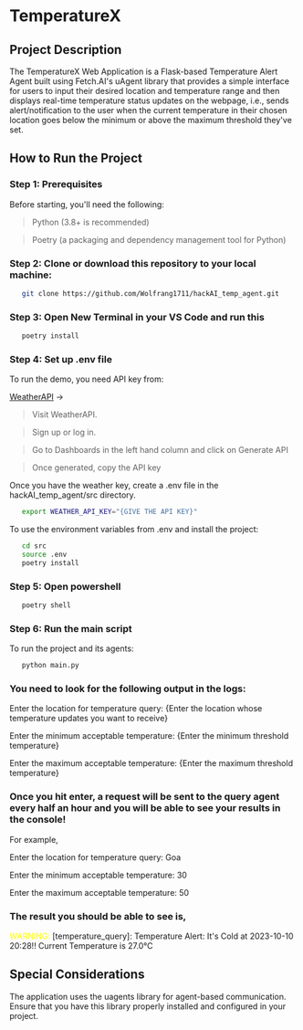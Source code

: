 # TemperatureX

## Project Description

The TemperatureX Web Application is a Flask-based Temperature Alert Agent built using Fetch.AI's uAgent library that provides a simple interface for users to input their desired location and temperature range and then displays real-time temperature status updates on the webpage, i.e., sends alert/notification to the user when the current temperature in their chosen location goes below the minimum or above the maximum threshold they've set. 

## How to Run the Project

### Step 1: Prerequisites
Before starting, you'll need the following:

> Python (3.8+ is recommended)

> Poetry (a packaging and dependency management tool for Python)

### Step 2: Clone or download this repository to your local machine:

```bash
   git clone https://github.com/Wolfrang1711/hackAI_temp_agent.git
   ```

### Step 3: Open New Terminal in your VS Code and run this

```bash
   poetry install
   ```

### Step 4: Set up .env file
To run the demo, you need API key from:

[WeatherAPI](https://www.weatherapi.com/) &rarr;

> Visit WeatherAPI.

> Sign up or log in.

> Go to Dashboards in the left hand column and click on Generate API

> Once generated, copy the API key

Once you have the weather key, create a .env file in the hackAI_temp_agent/src directory.

```bash
   export WEATHER_API_KEY="{GIVE THE API KEY}"
   ```
To use the environment variables from .env and install the project:
```bash
   cd src
   source .env
   poetry install
   ```

### Step 5: Open powershell
```bash
   poetry shell
   ```

### Step 6: Run the main script
To run the project and its agents:

```bash
   python main.py
   ```
### You need to look for the following output in the logs:

Enter the location for temperature query: {Enter the location whose temperature updates you want to receive}

Enter the minimum acceptable temperature: {Enter the minimum threshold temperature}

Enter the maximum acceptable temperature: {Enter the maximum threshold temperature}

### Once you hit enter, a request will be sent to the query agent every half an hour and you will be able to see your results in the console!

For example, 

Enter the location for temperature query: Goa

Enter the minimum acceptable temperature: 30

Enter the maximum acceptable temperature: 50

### The result you should be able to see is,

<span style="color: yellow;">WARNING:</span> [temperature_query]: Temperature Alert: It's Cold at 2023-10-10 20:28!! Current Temperature is 27.0°C

## Special Considerations 

The application uses the uagents library for agent-based communication. Ensure that you have this library properly installed and configured in your project.
